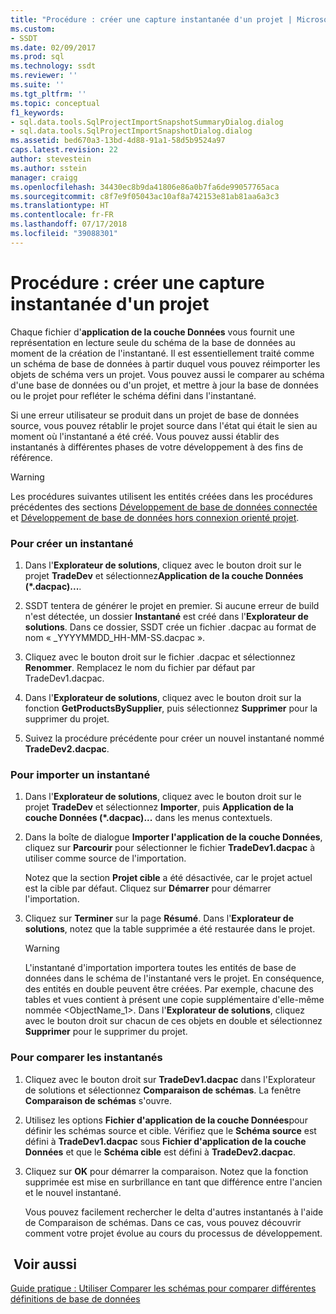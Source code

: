 ```yaml
---
title: "Procédure : créer une capture instantanée d'un projet | Microsoft Docs"
ms.custom:
- SSDT
ms.date: 02/09/2017
ms.prod: sql
ms.technology: ssdt
ms.reviewer: ''
ms.suite: ''
ms.tgt_pltfrm: ''
ms.topic: conceptual
f1_keywords:
- sql.data.tools.SqlProjectImportSnapshotSummaryDialog.dialog
- sql.data.tools.SqlProjectImportSnapshotDialog.dialog
ms.assetid: bed670a3-13bd-4d88-91a1-58d5b9524a97
caps.latest.revision: 22
author: stevestein
ms.author: sstein
manager: craigg
ms.openlocfilehash: 34430ec8b9da41806e86a0b7fa6de99057765aca
ms.sourcegitcommit: c8f7e9f05043ac10af8a742153e81ab81aa6a3c3
ms.translationtype: HT
ms.contentlocale: fr-FR
ms.lasthandoff: 07/17/2018
ms.locfileid: "39088301"
---
```

# <a name="how-to-create-a-snapshot-of-a-project"></a>Procédure : créer une capture instantanée d'un projet
Chaque fichier d'**application de la couche Données** vous fournit une représentation en lecture seule du schéma de la base de données au moment de la création de l'instantané. Il est essentiellement traité comme un schéma de base de données à partir duquel vous pouvez réimporter les objets de schéma vers un projet. Vous pouvez aussi le comparer au schéma d'une base de données ou d'un projet, et mettre à jour la base de données ou le projet pour refléter le schéma défini dans l'instantané.  
  
Si une erreur utilisateur se produit dans un projet de base de données source, vous pouvez rétablir le projet source dans l'état qui était le sien au moment où l'instantané a été créé. Vous pouvez aussi établir des instantanés à différentes phases de votre développement à des fins de référence.  
  
> [!WARNING]  
> Les procédures suivantes utilisent les entités créées dans les procédures précédentes des sections [Développement de base de données connectée](../ssdt/connected-database-development.md) et [Développement de base de données hors connexion orienté projet](../ssdt/project-oriented-offline-database-development.md).  
  
### <a name="to-create-a-snapshot"></a>Pour créer un instantané  
  
1.  Dans l'**Explorateur de solutions**, cliquez avec le bouton droit sur le projet **TradeDev** et sélectionnez**Application de la couche Données (\*.dacpac)...**.  
  
2.  SSDT tentera de générer le projet en premier. Si aucune erreur de build n'est détectée, un dossier **Instantané** est créé dans l'**Explorateur de solutions**. Dans ce dossier, SSDT crée un fichier .dacpac au format de nom « <Project Name>_YYYYMMDD_HH-MM-SS.dacpac ».  
  
3.  Cliquez avec le bouton droit sur le fichier .dacpac et sélectionnez **Renommer**. Remplacez le nom du fichier par défaut par TradeDev1.dacpac.  
  
4.  Dans l'**Explorateur de solutions**, cliquez avec le bouton droit sur la fonction **GetProductsBySupplier**, puis sélectionnez **Supprimer** pour la supprimer du projet.  
  
5.  Suivez la procédure précédente pour créer un nouvel instantané nommé **TradeDev2.dacpac**.  
  
### <a name="to-import-a-snapshot"></a>Pour importer un instantané  
  
1.  Dans l'**Explorateur de solutions**, cliquez avec le bouton droit sur le projet **TradeDev** et sélectionnez **Importer**, puis **Application de la couche Données (\*.dacpac)...** dans les menus contextuels.  
  
2.  Dans la boîte de dialogue **Importer l'application de la couche Données**, cliquez sur **Parcourir** pour sélectionner le fichier **TradeDev1.dacpac** à utiliser comme source de l'importation.  
  
    Notez que la section **Projet cible** a été désactivée, car le projet actuel est la cible par défaut. Cliquez sur **Démarrer** pour démarrer l'importation.  
  
3.  Cliquez sur **Terminer** sur la page **Résumé**. Dans l'**Explorateur de solutions**, notez que la table supprimée a été restaurée dans le projet.  
  
    > [!WARNING]  
    > L'instantané d'importation importera toutes les entités de base de données dans le schéma de l'instantané vers le projet. En conséquence, des entités en double peuvent être créées. Par exemple, chacune des tables et vues contient à présent une copie supplémentaire d'elle-même nommée <ObjectName_1>. Dans l'**Explorateur de solutions**, cliquez avec le bouton droit sur chacun de ces objets en double et sélectionnez **Supprimer** pour le supprimer du projet.  
  
### <a name="to-compare-snapshots"></a>Pour comparer les instantanés  
  
1.  Cliquez avec le bouton droit sur **TradeDev1.dacpac** dans l'Explorateur de solutions et sélectionnez **Comparaison de schémas**. La fenêtre **Comparaison de schémas** s'ouvre.  
  
2.  Utilisez les options **Fichier d'application de la couche Données**pour définir les schémas source et cible. Vérifiez que le **Schéma source** est défini à **TradeDev1.dacpac** sous **Fichier d'application de la couche Données** et que le **Schéma cible** est défini à **TradeDev2.dacpac**.  
  
3.  Cliquez sur **OK** pour démarrer la comparaison. Notez que la fonction supprimée est mise en surbrillance en tant que différence entre l'ancien et le nouvel instantané.  
  
    Vous pouvez facilement rechercher le delta d'autres instantanés à l'aide de Comparaison de schémas. Dans ce cas, vous pouvez découvrir comment votre projet évolue au cours du processus de développement.  
  
## <a name="see-also"></a> Voir aussi  
[Guide pratique : Utiliser Comparer les schémas pour comparer différentes définitions de base de données](../ssdt/how-to-use-schema-compare-to-compare-different-database-definitions.md)  
  
